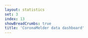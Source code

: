 ```yaml
---
layout: statistics
set: 3
index: 13
showBreadCrumbs: true
title: 'CoronaMelder data dashboard'
---
```

